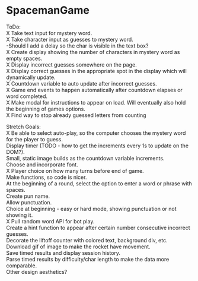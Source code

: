 # SpacemanGame

ToDo:  
X Take text input for mystery word.  
X Take character input as guesses to mystery word.  
-Should I add a delay so the char is visible in the text box?  
X Create display showing the number of characters in mystery word as empty spaces.  
X Display incorrect guesses somewhere on the page.  
X Display correct guesses in the appropriate spot in the display which will dynamically update.  
X Countdown variable to auto update after incorrect guesses.  
X Game end events to happen automatically after countdown elapses or word completed.  
X Make modal for instructions to appear on load. Will eventually also hold the beginning of games options.  
X Find way to stop already guessed letters from counting  

Stretch Goals:  
X Be able to select auto-play, so the computer chooses the mystery word for the player to guess.  
Display timer (TODO - how to get the increments every 1s to update on the DOM?).  
Small, static image builds as the countdown variable increments.  
Choose and incorporate font.  
X Player choice on how many turns before end of game.  
Make functions, so code is nicer.  
At the beginning of a round, select the option to enter a word or phrase with spaces.  
Create pun name.  
Allow punctuation.  
Choice at beginning - easy or hard mode, showing punctuation or not showing it.  
X Pull random word API for bot play.  
Create a hint function to appear after certain number consecutive incorrect guesses.  
Decorate the liftoff counter with colored text, background div, etc.  
Download gif of image to make the rocket have movement.  
Save timed results and display session history.  
Parse timed results by difficulty/char length to make the data more comparable.  
Other design aesthetics?  